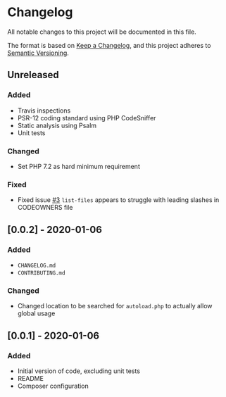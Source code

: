# Changelog
All notable changes to this project will be documented in this file.

The format is based on [Keep a Changelog](https://keepachangelog.com/en/1.0.0/),
and this project adheres to [Semantic Versioning](https://semver.org/spec/v2.0.0.html).

## Unreleased
### Added
- Travis inspections
- PSR-12 coding standard using PHP CodeSniffer
- Static analysis using Psalm
- Unit tests

### Changed
- Set PHP 7.2 as hard minimum requirement

### Fixed
- Fixed issue [#3](https://github.com/timoschinkel/codeowners-cli/issues/3) `list-files` appears to struggle with leading slashes in CODEOWNERS file

## [0.0.2] - 2020-01-06
### Added
- `CHANGELOG.md`
- `CONTRIBUTING.md`

### Changed
- Changed location to be searched for `autoload.php` to actually allow global usage

## [0.0.1] - 2020-01-06
### Added
- Initial version of code, excluding unit tests
- README
- Composer configuration
